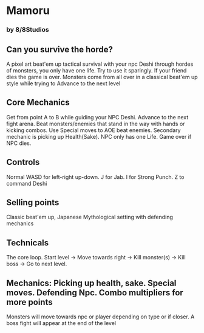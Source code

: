 
# Mamoru
### by 8/8Studios
## Can you survive the horde?
A pixel art beat'em up tactical survival with your npc Deshi through hordes of monsters, you only have one life. Try to use it sparingly. If your friend dies the game is over. Monsters come from all over in a classical beat'em up style while trying to Advance to the next level
## Core Mechanics
Get from point A to B while guiding your NPC Deshi. Advance to the next fight arena. Beat monsters/enemies that stand in the way with hands or kicking combos. Use Special moves to AOE beat enemies. Secondary mechanic is picking up Health(Sake). NPC only has one Life. Game over if NPC dies.
## Controls
Normal WASD for left-right up-down. J for Jab. I for Strong Punch. Z to command Deshi
## Selling points
Classic beat'em up, Japanese Mythological setting with defending mechanics
## Technicals
The core loop. Start level -> Move towards right -> Kill monster(s) -> Kill boss -> Go to next level.
## Mechanics: Picking up health, sake. Special moves. Defending Npc. Combo multipliers for more points
Monsters will move towards npc or player depending on type or if closer. A boss fight will appear at the end of the level


